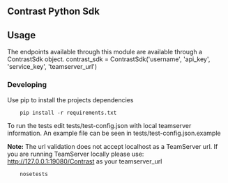 ## Contrast Python Sdk

## Usage
The endpoints available through this module are available through a ContrastSdk object.
contrast_sdk = ContrastSdk('username', 'api_key', 'service_key', 'teamserver_url')

### Developing
Use pip to install the projects dependencies
```commandline
    pip install -r requirements.txt
```

To run the tests edit tests/test-config.json with local teamserver information.
An example file can be seen in tests/test-config.json.example

**Note:** The url validation does not accept localhost as a TeamServer url. 
 If you are running TeamServer locally please use: http://127.0.0.1:19080/Contrast as your teamserver_url

```commandline
    nosetests
```